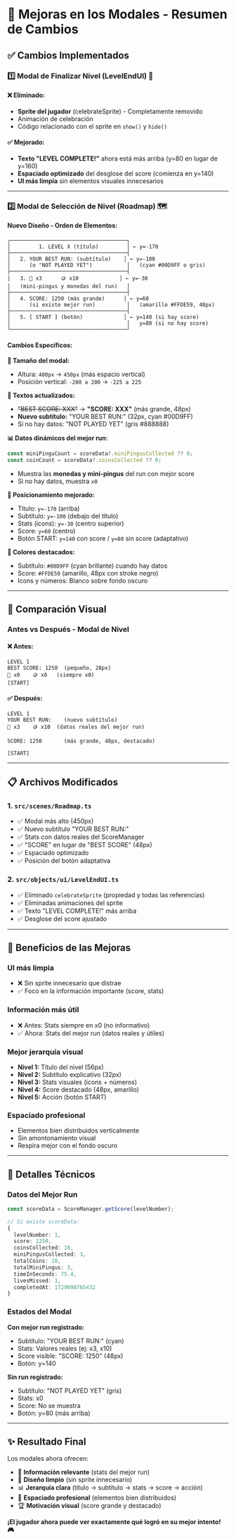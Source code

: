 # 🎨 Mejoras en los Modales - Resumen de Cambios

## ✅ Cambios Implementados

### 1️⃣ **Modal de Finalizar Nivel (LevelEndUI)** 🏁

#### ❌ Eliminado:

- **Sprite del jugador** (celebrateSprite) - Completamente removido
- Animación de celebración
- Código relacionado con el sprite en `show()` y `hide()`

#### ✅ Mejorado:

- **Texto "LEVEL COMPLETE!"** ahora está más arriba (y=80 en lugar de y=160)
- **Espaciado optimizado** del desglose del score (comienza en y=140)
- **UI más limpia** sin elementos visuales innecesarios

---

### 2️⃣ **Modal de Selección de Nivel (Roadmap)** 🗺️

#### Nuevo Diseño - Orden de Elementos:

```
┌─────────────────────────────────────┐
│         1. LEVEL X (título)         │ ← y=-170
├─────────────────────────────────────┤
│   2. YOUR BEST RUN: (subtítulo)    │ ← y=-100
│      (o "NOT PLAYED YET")           │   (cyan #00D9FF o gris)
├─────────────────────────────────────┤
│   3. 🐧 x3      🪙 x10             │ ← y=-30
│   (mini-pingus y monedas del run)   │
├─────────────────────────────────────┤
│   4. SCORE: 1250 (más grande)      │ ← y=60
│      (si existe mejor run)          │   (amarillo #FFDE59, 48px)
├─────────────────────────────────────┤
│   5. [ START ] (botón)             │ ← y=140 (si hay score)
│                                     │   y=80 (si no hay score)
└─────────────────────────────────────┘
```

#### Cambios Específicos:

**📐 Tamaño del modal:**

- Altura: `400px` → `450px` (más espacio vertical)
- Posición vertical: `-200 a 200` → `-225 a 225`

**📝 Textos actualizados:**

- ~~"BEST SCORE: XXX"~~ → **"SCORE: XXX"** (más grande, 48px)
- **Nuevo subtítulo:** "YOUR BEST RUN:" (32px, cyan #00D9FF)
- Si no hay datos: "NOT PLAYED YET" (gris #888888)

**📊 Datos dinámicos del mejor run:**

```typescript
const miniPinguCount = scoreData?.miniPingusCollected ?? 0;
const coinCount = scoreData?.coinsCollected ?? 0;
```

- Muestra las **monedas y mini-pingus** del run con mejor score
- Si no hay datos, muestra `x0`

**🎯 Posicionamiento mejorado:**

- Título: `y=-170` (arriba)
- Subtítulo: `y=-100` (debajo del título)
- Stats (icons): `y=-30` (centro superior)
- Score: `y=60` (centro)
- Botón START: `y=140` con score / `y=80` sin score (adaptativo)

**🎨 Colores destacados:**

- Subtítulo: `#00D9FF` (cyan brillante) cuando hay datos
- Score: `#FFDE59` (amarillo, 48px con stroke negro)
- Icons y números: Blanco sobre fondo oscuro

---

## 🎨 Comparación Visual

### Antes vs Después - Modal de Nivel

#### ❌ Antes:

```
LEVEL 1
BEST SCORE: 1250  (pequeño, 28px)
🐧 x0    🪙 x0   (siempre x0)
[START]
```

#### ✅ Después:

```
LEVEL 1
YOUR BEST RUN:    (nuevo subtítulo)
🐧 x3    🪙 x10  (datos reales del mejor run)

SCORE: 1250       (más grande, 48px, destacado)

[START]
```

---

## 📋 Archivos Modificados

### 1. `src/scenes/Roadmap.ts`

- ✅ Modal más alto (450px)
- ✅ Nuevo subtítulo "YOUR BEST RUN:"
- ✅ Stats con datos reales del ScoreManager
- ✅ "SCORE" en lugar de "BEST SCORE" (48px)
- ✅ Espaciado optimizado
- ✅ Posición del botón adaptativa

### 2. `src/objects/ui/LevelEndUI.ts`

- ✅ Eliminado `celebrateSprite` (propiedad y todas las referencias)
- ✅ Eliminadas animaciones del sprite
- ✅ Texto "LEVEL COMPLETE!" más arriba
- ✅ Desglose del score ajustado

---

## 🎯 Beneficios de las Mejoras

### UI más limpia

- ❌ Sin sprite innecesario que distrae
- ✅ Foco en la información importante (score, stats)

### Información más útil

- ❌ Antes: Stats siempre en x0 (no informativo)
- ✅ Ahora: Stats del mejor run (datos reales y útiles)

### Mejor jerarquía visual

- **Nivel 1:** Título del nivel (56px)
- **Nivel 2:** Subtítulo explicativo (32px)
- **Nivel 3:** Stats visuales (icons + números)
- **Nivel 4:** Score destacado (48px, amarillo)
- **Nivel 5:** Acción (botón START)

### Espaciado profesional

- Elementos bien distribuidos verticalmente
- Sin amontonamiento visual
- Respira mejor con el fondo oscuro

---

## 📝 Detalles Técnicos

### Datos del Mejor Run

```typescript
const scoreData = ScoreManager.getScore(levelNumber);

// Si existe scoreData:
{
  levelNumber: 1,
  score: 1250,
  coinsCollected: 10,
  miniPingusCollected: 3,
  totalCoins: 10,
  totalMiniPingus: 3,
  timeInSeconds: 75.4,
  livesMissed: 1,
  completedAt: 1729098765432
}
```

### Estados del Modal

**Con mejor run registrado:**

- Subtítulo: "YOUR BEST RUN:" (cyan)
- Stats: Valores reales (ej: x3, x10)
- Score visible: "SCORE: 1250" (48px)
- Botón: y=140

**Sin run registrado:**

- Subtítulo: "NOT PLAYED YET" (gris)
- Stats: x0
- Score: No se muestra
- Botón: y=80 (más arriba)

---

## ✨ Resultado Final

Los modales ahora ofrecen:

- 🎯 **Información relevante** (stats del mejor run)
- 🎨 **Diseño limpio** (sin sprite innecesario)
- 📊 **Jerarquía clara** (título → subtítulo → stats → score → acción)
- 💎 **Espaciado profesional** (elementos bien distribuidos)
- 🏆 **Motivación visual** (score grande y destacado)

**¡El jugador ahora puede ver exactamente qué logró en su mejor intento! 🎮**
